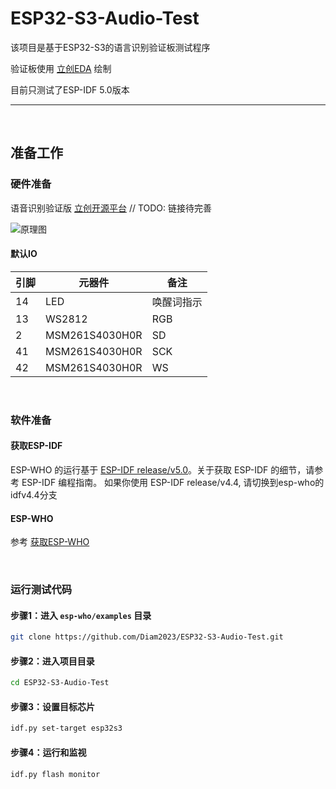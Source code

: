 # ESP32-S3-Audio-Test

该项目是基于ESP32-S3的语言识别验证板测试程序

验证板使用 [立创EDA](https://lceda.cn/) 绘制

目前只测试了ESP-IDF 5.0版本

---

<br/>

## 准备工作

### 硬件准备

语音识别验证版 [立创开源平台](https://)  // TODO: 链接待完善

![原理图](https://)

#### 默认IO

|引脚|元器件|备注|
|--|--|--|
|14|LED|唤醒词指示|
|13|WS2812|RGB|
|2|MSM261S4030H0R|SD|
|41|MSM261S4030H0R|SCK|
|42|MSM261S4030H0R|WS|

<br/>

### 软件准备

#### 获取ESP-IDF

ESP-WHO 的运行基于 [ESP-IDF release/v5.0](https://github.com/espressif/esp-idf/tree/release/v5.0)。关于获取 ESP-IDF 的细节，请参考 ESP-IDF 编程指南。 如果你使用 ESP-IDF release/v4.4, 请切换到esp-who的idfv4.4分支

#### ESP-WHO

参考 [获取ESP-WHO](https://github.com/espressif/esp-who/blob/master/README_CN.md#%E8%8E%B7%E5%8F%96-esp-who)

<br/>

### 运行测试代码

#### 步骤1：进入 `esp-who/examples` 目录

```sh
git clone https://github.com/Diam2023/ESP32-S3-Audio-Test.git
```

#### 步骤2：进入项目目录

```sh
cd ESP32-S3-Audio-Test
```

#### 步骤3：设置目标芯片

```sh
idf.py set-target esp32s3
```

#### 步骤4：运行和监视

```sh
idf.py flash monitor
```

